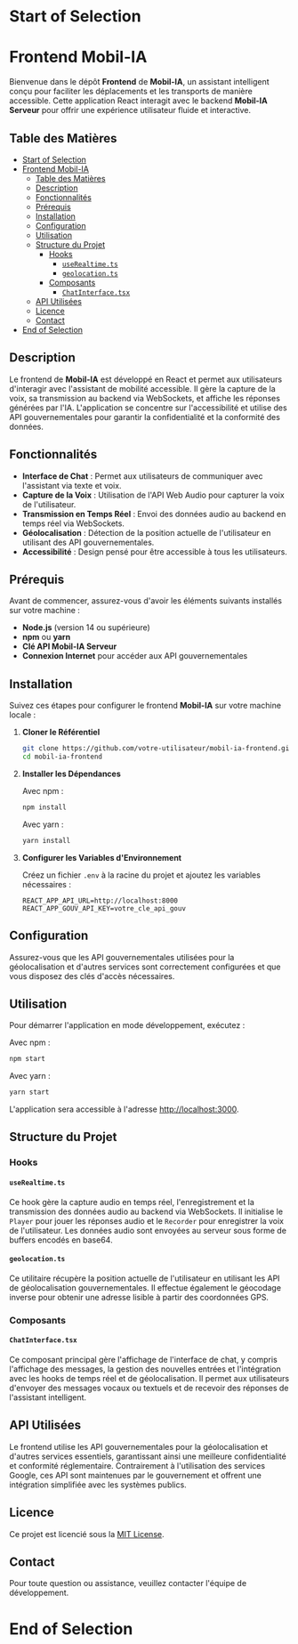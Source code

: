 # Start of Selection
# Frontend Mobil-IA

Bienvenue dans le dépôt **Frontend** de **Mobil-IA**, un assistant intelligent conçu pour faciliter les déplacements et les transports de manière accessible. Cette application React interagit avec le backend **Mobil-IA Serveur** pour offrir une expérience utilisateur fluide et interactive.

## Table des Matières

- [Start of Selection](#start-of-selection)
- [Frontend Mobil-IA](#frontend-mobil-ia)
  - [Table des Matières](#table-des-matières)
  - [Description](#description)
  - [Fonctionnalités](#fonctionnalités)
  - [Prérequis](#prérequis)
  - [Installation](#installation)
  - [Configuration](#configuration)
  - [Utilisation](#utilisation)
  - [Structure du Projet](#structure-du-projet)
    - [Hooks](#hooks)
      - [`useRealtime.ts`](#userealtimets)
      - [`geolocation.ts`](#geolocationts)
    - [Composants](#composants)
      - [`ChatInterface.tsx`](#chatinterfacetsx)
  - [API Utilisées](#api-utilisées)
  - [Licence](#licence)
  - [Contact](#contact)
- [End of Selection](#end-of-selection)

## Description

Le frontend de **Mobil-IA** est développé en React et permet aux utilisateurs d'interagir avec l'assistant de mobilité accessible. Il gère la capture de la voix, sa transmission au backend via WebSockets, et affiche les réponses générées par l'IA. L'application se concentre sur l'accessibilité et utilise des API gouvernementales pour garantir la confidentialité et la conformité des données.

## Fonctionnalités

- **Interface de Chat** : Permet aux utilisateurs de communiquer avec l'assistant via texte et voix.
- **Capture de la Voix** : Utilisation de l'API Web Audio pour capturer la voix de l'utilisateur.
- **Transmission en Temps Réel** : Envoi des données audio au backend en temps réel via WebSockets.
- **Géolocalisation** : Détection de la position actuelle de l'utilisateur en utilisant des API gouvernementales.
- **Accessibilité** : Design pensé pour être accessible à tous les utilisateurs.

## Prérequis

Avant de commencer, assurez-vous d'avoir les éléments suivants installés sur votre machine :

- **Node.js** (version 14 ou supérieure)
- **npm** ou **yarn**
- **Clé API Mobil-IA Serveur**
- **Connexion Internet** pour accéder aux API gouvernementales

## Installation

Suivez ces étapes pour configurer le frontend **Mobil-IA** sur votre machine locale :

1. **Cloner le Référentiel**

    ```bash
    git clone https://github.com/votre-utilisateur/mobil-ia-frontend.git
    cd mobil-ia-frontend
    ```

2. **Installer les Dépendances**

    Avec npm :

    ```bash
    npm install
    ```

    Avec yarn :

    ```bash
    yarn install
    ```

3. **Configurer les Variables d'Environnement**

    Créez un fichier `.env` à la racine du projet et ajoutez les variables nécessaires :

    ```env
    REACT_APP_API_URL=http://localhost:8000
    REACT_APP_GOUV_API_KEY=votre_cle_api_gouv
    ```

## Configuration

Assurez-vous que les API gouvernementales utilisées pour la géolocalisation et d'autres services sont correctement configurées et que vous disposez des clés d'accès nécessaires.

## Utilisation

Pour démarrer l'application en mode développement, exécutez :

Avec npm :

```bash
npm start
```

Avec yarn :

```bash
yarn start
```

L'application sera accessible à l'adresse [http://localhost:3000](http://localhost:3000).

## Structure du Projet

### Hooks

#### `useRealtime.ts`

Ce hook gère la capture audio en temps réel, l'enregistrement et la transmission des données audio au backend via WebSockets. Il initialise le `Player` pour jouer les réponses audio et le `Recorder` pour enregistrer la voix de l'utilisateur. Les données audio sont envoyées au serveur sous forme de buffers encodés en base64.

#### `geolocation.ts`

Ce utilitaire récupère la position actuelle de l'utilisateur en utilisant les API de géolocalisation gouvernementales. Il effectue également le géocodage inverse pour obtenir une adresse lisible à partir des coordonnées GPS.

### Composants

#### `ChatInterface.tsx`

Ce composant principal gère l'affichage de l'interface de chat, y compris l'affichage des messages, la gestion des nouvelles entrées et l'intégration avec les hooks de temps réel et de géolocalisation. Il permet aux utilisateurs d'envoyer des messages vocaux ou textuels et de recevoir des réponses de l'assistant intelligent.

## API Utilisées

Le frontend utilise les API gouvernementales pour la géolocalisation et d'autres services essentiels, garantissant ainsi une meilleure confidentialité et conformité réglementaire. Contrairement à l'utilisation des services Google, ces API sont maintenues par le gouvernement et offrent une intégration simplifiée avec les systèmes publics.

## Licence

Ce projet est licencié sous la [MIT License](LICENSE).

## Contact

Pour toute question ou assistance, veuillez contacter l'équipe de développement.
# End of Selection
